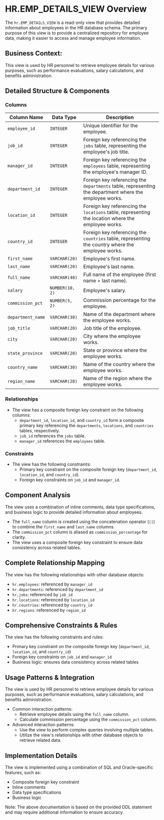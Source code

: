 **HR.EMP_DETAILS_VIEW Overview**
=====================================

The `hr.EMP_DETAILS_VIEW` is a read-only view that provides detailed information about employees in the HR database schema. The primary purpose of this view is to provide a centralized repository for employee data, making it easier to access and manage employee information.

**Business Context:**
--------------------

This view is used by HR personnel to retrieve employee details for various purposes, such as performance evaluations, salary calculations, and benefits administration.

**Detailed Structure & Components**
-----------------------------------

### Columns

| Column Name | Data Type | Description |
| --- | --- | --- |
| `employee_id` | `INTEGER` | Unique identifier for the employee. |
| `job_id` | `INTEGER` | Foreign key referencing the `jobs` table, representing the employee's job title. |
| `manager_id` | `INTEGER` | Foreign key referencing the `employees` table, representing the employee's manager ID. |
| `department_id` | `INTEGER` | Foreign key referencing the `departments` table, representing the department where the employee works. |
| `location_id` | `INTEGER` | Foreign key referencing the `locations` table, representing the location where the employee works. |
| `country_id` | `INTEGER` | Foreign key referencing the `countries` table, representing the country where the employee works. |
| `first_name` | `VARCHAR(20)` | Employee's first name. |
| `last_name` | `VARCHAR(20)` | Employee's last name. |
| `full_name` | `VARCHAR(40)` | Full name of the employee (first name + last name). |
| `salary` | `NUMBER(10, 2)` | Employee's salary. |
| `commission_pct` | `NUMBER(5, 2)` | Commission percentage for the employee. |
| `department_name` | `VARCHAR(30)` | Name of the department where the employee works. |
| `job_title` | `VARCHAR(20)` | Job title of the employee. |
| `city` | `VARCHAR(20)` | City where the employee works. |
| `state_province` | `VARCHAR(20)` | State or province where the employee works. |
| `country_name` | `VARCHAR(30)` | Name of the country where the employee works. |
| `region_name` | `VARCHAR(20)` | Name of the region where the employee works. |

### Relationships

* The view has a composite foreign key constraint on the following columns:
	+ `department_id`, `location_id`, and `country_id` form a composite primary key referencing the `departments`, `locations`, and `countries` tables, respectively.
	+ `job_id` references the `jobs` table.
	+ `manager_id` references the `employees` table.

### Constraints

* The view has the following constraints:
	+ Primary key constraint on the composite foreign key (`department_id`, `location_id`, and `country_id`).
	+ Foreign key constraints on `job_id` and `manager_id`.

**Component Analysis**
---------------------

The view uses a combination of inline comments, data type specifications, and business logic to provide detailed information about employees.

* The `full_name` column is created using the concatenation operator (`||`) to combine the `first_name` and `last_name` columns.
* The `commission_pct` column is aliased as `commission_percentage` for clarity.
* The view uses a composite foreign key constraint to ensure data consistency across related tables.

**Complete Relationship Mapping**
------------------------------

The view has the following relationships with other database objects:

* `hr.employees`: referenced by `manager_id`
* `hr.departments`: referenced by `department_id`
* `hr.jobs`: referenced by `job_id`
* `hr.locations`: referenced by `location_id`
* `hr.countries`: referenced by `country_id`
* `hr.regions`: referenced by `region_id`

**Comprehensive Constraints & Rules**
--------------------------------------

The view has the following constraints and rules:

* Primary key constraint on the composite foreign key (`department_id`, `location_id`, and `country_id`)
* Foreign key constraints on `job_id` and `manager_id`
* Business logic: ensures data consistency across related tables

**Usage Patterns & Integration**
-------------------------------

The view is used by HR personnel to retrieve employee details for various purposes, such as performance evaluations, salary calculations, and benefits administration.

* Common interaction patterns:
	+ Retrieve employee details using the `full_name` column.
	+ Calculate commission percentage using the `commission_pct` column.
* Advanced interaction patterns:
	+ Use the view to perform complex queries involving multiple tables.
	+ Utilize the view's relationships with other database objects to retrieve related data.

**Implementation Details**
-------------------------

The view is implemented using a combination of SQL and Oracle-specific features, such as:

* Composite foreign key constraint
* Inline comments
* Data type specifications
* Business logic

Note: The above documentation is based on the provided DDL statement and may require additional information to ensure accuracy.